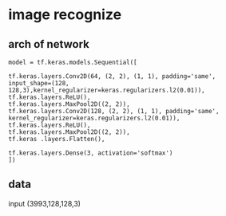 # image recognize
## arch of network
    model = tf.keras.models.Sequential([

    tf.keras.layers.Conv2D(64, (2, 2), (1, 1), padding='same', input_shape=(128, 128,3),kernel_regularizer=keras.regularizers.l2(0.01)),
    tf.keras.layers.ReLU(),
    tf.keras.layers.MaxPool2D((2, 2)),
    tf.keras.layers.Conv2D(128, (2, 2), (1, 1), padding='same', kernel_regularizer=keras.regularizers.l2(0.01)),
    tf.keras.layers.ReLU(),
    tf.keras.layers.MaxPool2D((2, 2)),
    tf.keras .layers.Flatten(),

    tf.keras.layers.Dense(3, activation='softmax')
    ])
## data
input (3993,128,128,3)
